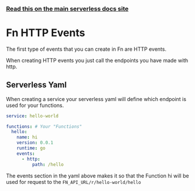 <!--
title: Serverless Framework - Fn Events - HTTP Events
menuText: HTTP Events
menuOrder: 1
description: HTTP Events in Fn
layout: Doc
-->

<!-- DOCS-SITE-LINK:START automatically generated  -->

### [Read this on the main serverless docs site](https://www.serverless.com/framework/docs/providers/fn/events/http)

<!-- DOCS-SITE-LINK:END -->

# Fn HTTP Events

The first type of events that you can create in Fn are HTTP events.

When creating HTTP events you just call the endpoints you have made with http.

## Serverless Yaml

When creating a service your serverless yaml will define which endpoint is used for your functions.

```yaml
service: hello-world

functions: # Your "Functions"
  hello:
    name: hi
    version: 0.0.1
    runtime: go
    events:
      - http:
          path: /hello
```

The events section in the yaml above makes it so that the Function hi will be
used for request to the `FN_API_URL/r/hello-world/hello`
